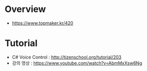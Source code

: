 # Overview 
- https://www.topmaker.kr/420

# Tutorial
- C# Voice Control : http://tizenschool.org/tutorial/203
- 강의 영상 : https://www.youtube.com/watch?v=AbmMxXsw6Ng